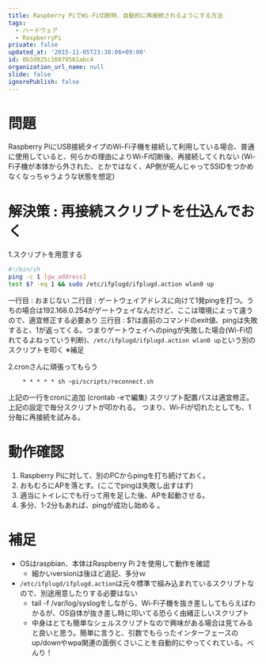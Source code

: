 ```yaml
---
title: Raspberry PiでWi-Fi切断時、自動的に再接続されるようにする方法
tags:
  - ハードウェア
  - RaspberryPi
private: false
updated_at: '2015-11-05T23:38:06+09:00'
id: 0b3d925c16079561abc4
organization_url_name: null
slide: false
ignorePublish: false
---
```


# 問題
Raspberry PiにUSB接続タイプのWi-Fi子機を接続して利用している場合、普通に使用していると、何らかの理由によりWi-Fi切断後、再接続してくれない
(Wi-Fi子機が本体から外された、とかではなく、AP側が死んじゃってSSIDをつかめなくなっちゃうような状態を想定)

# 解決策 : 再接続スクリプトを仕込んでおく

1.スクリプトを用意する

``` bash:reconnect.sh
#!/bin/sh
ping -c 1 [gw_address]
test $? -eq 1 && sudo /etc/ifplugd/ifplugd.action wlan0 up
```
一行目 : おまじない
二行目 : ゲートウェイアドレスに向けて1発pingを打つ。うちの場合は192.168.0.254がゲートウェイなんだけど、ここは環境によって違うので、適宜修正する必要あり
三行目 : $?は直前のコマンドのexit値、pingは失敗すると、1が返ってくる。つまりゲートウェイへのpingが失敗した場合(Wi-Fi切れてるよねっていう判断)、```/etc/ifplugd/ifplugd.action wlan0 up```という別のスクリプトを叩く ※補足

2.cronさんに頑張ってもらう

``` bash:crontab
    * * * * * sh ~pi/scripts/reconnect.sh
```

上記の一行をcronに追加 (crontab -eで編集)
スクリプト配置パスは適宜修正。
上記の設定で毎分スクリプトが叩かれる。
つまり、Wi-Fiが切れたとしても、1分毎に再接続を試みる。

# 動作確認
1. Raspberry Piに対して、別のPCからpingを打ち続けておく。
2. おもむろにAPを落とす。(ここでpingは失敗し出すはず)
3. 適当にトイレにでも行って用を足した後、APを起動させる。
4. 多分、1-2分もあれば、pingが成功し始める 。

# 補足
* OSはraspbian、本体はRaspberry Pi 2を使用して動作を確認
    * 細かいversionは後ほど追記、多分ｗ
* ```/etc/ifplugd/ifplugd.action```は元々標準で組み込まれているスクリプトなので、別途用意したりする必要はない
    * tail -f /var/log/syslogをしながら、Wi-Fi子機を抜き差ししてもらえばわかるが、OS自体が抜き差し時に叩いてる恐らく由緒正しいスクリプト
    * 中身はとても簡単なシェルスクリプトなので興味がある場合は見てみると良いと思う。簡単に言うと、引数でもらったインターフェースのup/downやwpa関連の面倒くさいことを自動的にやってくれている。べんり！
